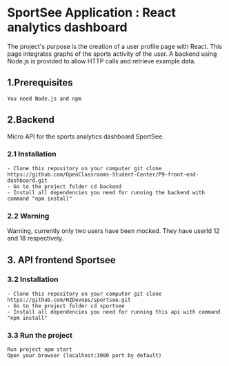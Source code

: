 # SportSee Application : React analytics dashboard

The project's purpose is the creation of a user profile page with React. This page integrates graphs of the sports activity of the user. 
A backend using Node.js is provided to allow HTTP calls and retrieve example data.

## 1.Prerequisites

    You need Node.js and npm
    
## 2.Backend

Micro API for the sports analytics dashboard SportSee.

### 2.1 Installation
    - Clone this repository on your computer git clone https://github.com/OpenClassrooms-Student-Center/P9-front-end-dashboard.git
    - Go to the project folder cd backend
    - Install all dependencies you need for running the backend with command "npm install"

### 2.2 Warning
Warning, currently only two users have been mocked. They have userId 12 and 18 respectively.

## 3. API frontend Sportsee

### 3.2 Installation
    - Clone this repository on your computer git clone https://github.com/HZDevops/sportsee.git
    - Go to the project folder cd sportsee
    - Install all dependencies you need for running this api with command "npm install"

### 3.3 Run the project
    Run project npm start
    Open your browser (localhost:3000 port by default)

